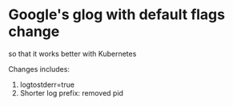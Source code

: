 # Google's glog with default flags change 

so that it works better with Kubernetes

Changes includes: 

1. logtostderr=true
2. Shorter log prefix: removed pid
